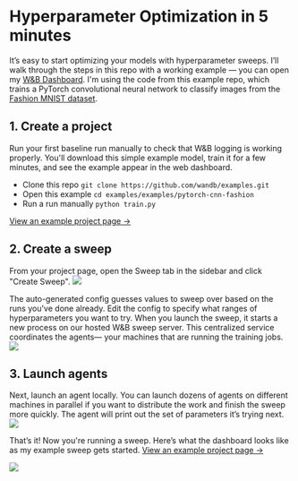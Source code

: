 # Hyperparameter Optimization in 5 minutes
It’s easy to start optimizing your models with hyperparameter sweeps. I’ll walk through the steps in this repo with a working example — you can open my [W&B Dashboard](https://app.wandb.ai/carey/pytorch-cnn-fashion). I'm using the code from this example repo, which trains a PyTorch convolutional neural network to classify images from the [Fashion MNIST dataset](https://github.com/zalandoresearch/fashion-mnist).

## 1. Create a project
Run your first baseline run manually to check that W&B logging is working properly. You'll download this simple example model, train it for a few minutes, and see the example appear in the web dashboard.
- Clone this repo `git clone https://github.com/wandb/examples.git` 
- Open this example `cd examples/examples/pytorch-cnn-fashion`
- Run a run manually `python train.py`

[View an example project page →](https://app.wandb.ai/carey/pytorch-cnn-fashion)

## 2. Create a sweep
From your project page, open the Sweep tab in the sidebar and click "Create Sweep".
![](https://i.imgur.com/q3o0EGT.png)

The auto-generated config guesses values to sweep over based on the runs you've done already. Edit the config to specify what ranges of hyperparameters you want to try. When you launch the sweep, it starts a new process on our hosted W&B sweep server. This centralized service coordinates the agents— your machines that are running the training jobs.
![](https://i.imgur.com/gucKbHO.png)

## 3. Launch agents
Next, launch an agent locally. You can launch dozens of agents on different machines in parallel if you want to distribute the work and finish the sweep more quickly. The agent will print out the set of parameters it’s trying next.
![](https://i.imgur.com/6pWCOym.png)

That’s it! Now you're running a sweep. Here’s what the dashboard looks like as my example sweep gets started.
[View an example project page →](https://app.wandb.ai/carey/pytorch-cnn-fashion)

![](https://i.imgur.com/gK42OOB.png)

